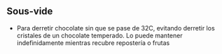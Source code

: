 ## Sous-vide

- Para derretir chocolate sin que se pase de 32C, evitando derretir los cristales de un chocolate temperado. Lo puede mantener indefinidamente mientras recubre repostería o frutas

